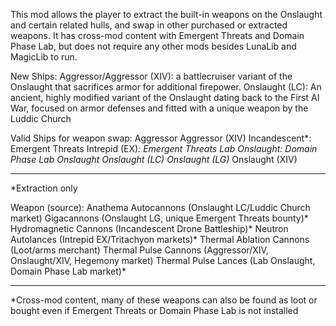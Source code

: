 This mod allows the player to extract the built-in weapons on the Onslaught and certain related hulls, and swap in other purchased or extracted weapons. It has cross-mod content with Emergent Threats and Domain Phase Lab, but does not require any other mods besides LunaLib and MagicLib to run.

New Ships:
Aggressor/Aggressor (XIV): a battlecruiser variant of the Onslaught that sacrifices armor for additional firepower.
Onslaught (LC): An ancient, highly modified variant of the Onslaught dating back to the First AI War, focused on armor defenses and fitted with a unique weapon by the Luddic Church

Valid Ships for weapon swap:
Aggressor
Aggressor (XIV)
Incandescent*: Emergent Threats
Intrepid (EX)*: Emergent Threats
Lab Onslaught: Domain Phase Lab
Onslaught
Onslaught (LC)
Onslaught (LG)*
Onslaught (XIV)
___
*Extraction only

Weapon (source):
Anathema Autocannons (Onslaught LC/Luddic Church market)
Gigacannons (Onslaught LG, unique Emergent Threats bounty)*
Hydromagnetic Cannons (Incandescent Drone Battleship)*
Neutron Autolances (Intrepid EX/Tritachyon markets)*
Thermal Ablation Cannons (Loot/arms merchant)
Thermal Pulse Cannons (Aggressor/XIV, Onslaught/XIV, Hegemony market)
Thermal Pulse Lances (Lab Onslaught, Domain Phase Lab market)*
___
*Cross-mod content, many of these weapons can also be found as loot or bought even if Emergent Threats or Domain Phase Lab is not installed
